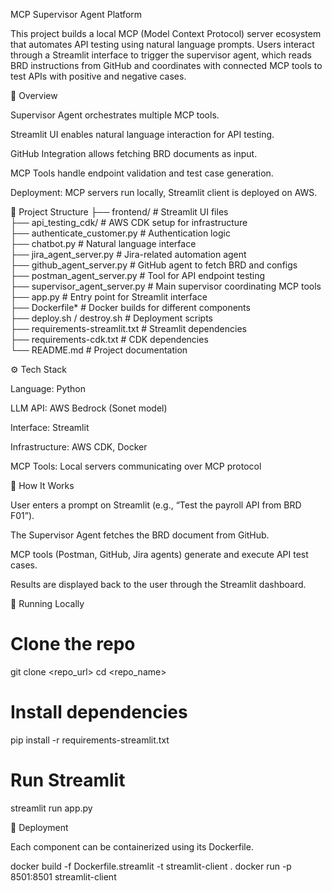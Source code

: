 MCP Supervisor Agent Platform

This project builds a local MCP (Model Context Protocol) server ecosystem that automates API testing using natural language prompts. Users interact through a Streamlit interface to trigger the supervisor agent, which reads BRD instructions from GitHub and coordinates with connected MCP tools to test APIs with positive and negative cases.

🧠 Overview

Supervisor Agent orchestrates multiple MCP tools.

Streamlit UI enables natural language interaction for API testing.

GitHub Integration allows fetching BRD documents as input.

MCP Tools handle endpoint validation and test case generation.

Deployment: MCP servers run locally, Streamlit client is deployed on AWS.

🧩 Project Structure
├── frontend/                     # Streamlit UI files  
├── api_testing_cdk/              # AWS CDK setup for infrastructure  
├── authenticate_customer.py      # Authentication logic  
├── chatbot.py                    # Natural language interface  
├── jira_agent_server.py          # Jira-related automation agent  
├── github_agent_server.py        # GitHub agent to fetch BRD and configs  
├── postman_agent_server.py       # Tool for API endpoint testing  
├── supervisor_agent_server.py    # Main supervisor coordinating MCP tools  
├── app.py                        # Entry point for Streamlit interface  
├── Dockerfile*                   # Docker builds for different components  
├── deploy.sh / destroy.sh        # Deployment scripts  
├── requirements-streamlit.txt    # Streamlit dependencies  
├── requirements-cdk.txt          # CDK dependencies  
└── README.md                     # Project documentation  

⚙️ Tech Stack

Language: Python

LLM API: AWS Bedrock (Sonet model)

Interface: Streamlit

Infrastructure: AWS CDK, Docker

MCP Tools: Local servers communicating over MCP protocol

🚀 How It Works

User enters a prompt on Streamlit (e.g., “Test the payroll API from BRD F01”).

The Supervisor Agent fetches the BRD document from GitHub.

MCP tools (Postman, GitHub, Jira agents) generate and execute API test cases.

Results are displayed back to the user through the Streamlit dashboard.

🐳 Running Locally
# Clone the repo  
git clone <repo_url>
cd <repo_name>

# Install dependencies  
pip install -r requirements-streamlit.txt

# Run Streamlit  
streamlit run app.py

🧱 Deployment

Each component can be containerized using its Dockerfile.

docker build -f Dockerfile.streamlit -t streamlit-client .
docker run -p 8501:8501 streamlit-client
